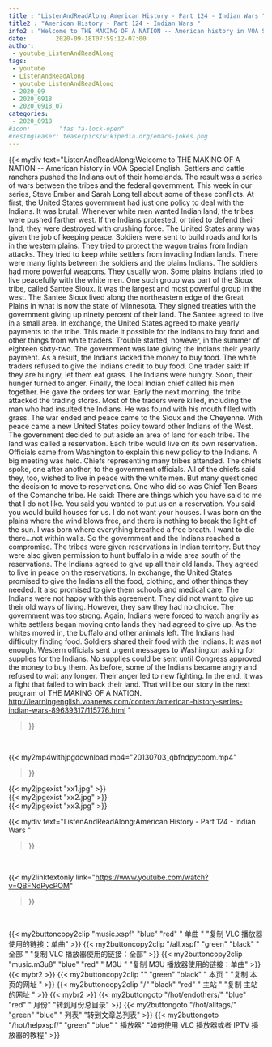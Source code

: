 ```yaml
---
title : "ListenAndReadAlong:American History - Part 124 - Indian Wars "
title2 : "American History - Part 124 - Indian Wars "
info2 : "Welcome to THE MAKING OF A NATION -- American history in VOA Special English. Settlers and cattle ranchers pushed the Indians out of their homelands. The result was a series of wars between the tribes and the federal government. This week in our series, Steve Ember and Sarah Long tell about some of these conflicts.  At first, the United States government had just one policy to deal with the Indians. It was brutal. Whenever white men wanted Indian land, the tribes were pushed farther west. If the Indians protested, or tried to defend their land, they were destroyed with crushing force. The United States army was given the job of keeping peace. Soldiers were sent to build roads and forts in the western plains. They tried to protect the wagon trains from Indian attacks. They tried to keep white settlers from invading Indian lands. There were many fights between the soldiers and the plains Indians. The soldiers had more powerful weapons. They usually won.  Some plains Indians tried to live peacefully with the white men. One such group was part of the Sioux tribe, called Santee Sioux. It was the largest and most powerful group in the west. The Santee Sioux lived along the northeastern edge of the Great Plains in what is now the state of Minnesota. They signed treaties with the government giving up ninety percent of their land. The Santee agreed to live in a small area. In exchange, the United States agreed to make yearly payments to the tribe. This made it possible for the Indians to buy food and other things from white traders.  Trouble started, however, in the summer of eighteen sixty-two. The government was late giving the Indians their yearly payment. As a result, the Indians lacked the money to buy food. The white traders refused to give the Indians credit to buy food. One trader said:  If they are hungry, let them eat grass.  The Indians were hungry. Soon, their hunger turned to anger. Finally, the local Indian chief called his men together. He gave the orders for war. Early the next morning, the tribe attacked the trading stores. Most of the traders were killed, including the man who had insulted the Indians. He was found with his mouth filled with grass. The war ended and peace came to the Sioux and the Cheyenne. With peace came a new United States policy toward other Indians of the West. The government decided to put aside an area of land for each tribe. The land was called a  reservation.  Each tribe would live on its own reservation. Officials came from Washington to explain this new policy to the Indians. A big meeting was held. Chiefs representing many tribes attended. The chiefs spoke, one after another, to the government officials.  All of the chiefs said they, too, wished to live in peace with the white men. But many questioned the decision to move to reservations. One who did so was Chief Ten Bears of the Comanche tribe. He said:  There are things which you have said to me that I do not like. You said you wanted to put us on a reservation. You said you would build houses for us. I do not want your houses. I was born on the plains where the wind blows free, and there is nothing to break the light of the sun. I was born where everything breathed a free breath. I want to die there...not within walls.   So the government and the Indians reached a compromise. The tribes were given reservations in Indian territory. But they were also given permission to hunt buffalo in a wide area south of the reservations. The Indians agreed to give up all their old lands. They agreed to live in peace on the reservations. In exchange, the United States promised to give the Indians all the food, clothing, and other things they needed. It also promised to give them schools and medical care.  The Indians were not happy with this agreement. They did not want to give up their old ways of living. However, they saw they had no choice. The government was too strong. Again, Indians were forced to watch angrily as white settlers began moving onto lands they had agreed to give up. As the whites moved in, the buffalo and other animals left. The Indians had difficulty finding food.  Soldiers shared their food with the Indians. It was not enough. Western officials sent urgent messages to Washington asking for supplies for the Indians. No supplies could be sent until Congress approved the money to buy them. As before, some of the Indians became angry and refused to wait any longer. Their anger led to new fighting. In the end, it was a fight that failed to win back their land. That will be our story in the next program of THE MAKING OF A NATION. http://learningenglish.voanews.com/content/american-history-series-indian-wars-89639317/115776.html "
date:        2020-09-18T07:59:12-07:00
author:
 - youtube_ListenAndReadAlong
tags:
 - youtube
 - ListenAndReadAlong
 - youtube_ListenAndReadAlong
 - 2020_09
 - 2020_0918
 - 2020_0918_07
categories:
 - 2020_0918
#icon:        "fas fa-lock-open"
#resImgTeaser: teaserpics/wikipedia.org/emacs-jokes.png
---
```


{{< mydiv text="ListenAndReadAlong:Welcome to THE MAKING OF A NATION -- American history in VOA Special English. Settlers and cattle ranchers pushed the Indians out of their homelands. The result was a series of wars between the tribes and the federal government. This week in our series, Steve Ember and Sarah Long tell about some of these conflicts.  At first, the United States government had just one policy to deal with the Indians. It was brutal. Whenever white men wanted Indian land, the tribes were pushed farther west. If the Indians protested, or tried to defend their land, they were destroyed with crushing force. The United States army was given the job of keeping peace. Soldiers were sent to build roads and forts in the western plains. They tried to protect the wagon trains from Indian attacks. They tried to keep white settlers from invading Indian lands. There were many fights between the soldiers and the plains Indians. The soldiers had more powerful weapons. They usually won.  Some plains Indians tried to live peacefully with the white men. One such group was part of the Sioux tribe, called Santee Sioux. It was the largest and most powerful group in the west. The Santee Sioux lived along the northeastern edge of the Great Plains in what is now the state of Minnesota. They signed treaties with the government giving up ninety percent of their land. The Santee agreed to live in a small area. In exchange, the United States agreed to make yearly payments to the tribe. This made it possible for the Indians to buy food and other things from white traders.  Trouble started, however, in the summer of eighteen sixty-two. The government was late giving the Indians their yearly payment. As a result, the Indians lacked the money to buy food. The white traders refused to give the Indians credit to buy food. One trader said:  If they are hungry, let them eat grass.  The Indians were hungry. Soon, their hunger turned to anger. Finally, the local Indian chief called his men together. He gave the orders for war. Early the next morning, the tribe attacked the trading stores. Most of the traders were killed, including the man who had insulted the Indians. He was found with his mouth filled with grass. The war ended and peace came to the Sioux and the Cheyenne. With peace came a new United States policy toward other Indians of the West. The government decided to put aside an area of land for each tribe. The land was called a  reservation.  Each tribe would live on its own reservation. Officials came from Washington to explain this new policy to the Indians. A big meeting was held. Chiefs representing many tribes attended. The chiefs spoke, one after another, to the government officials.  All of the chiefs said they, too, wished to live in peace with the white men. But many questioned the decision to move to reservations. One who did so was Chief Ten Bears of the Comanche tribe. He said:  There are things which you have said to me that I do not like. You said you wanted to put us on a reservation. You said you would build houses for us. I do not want your houses. I was born on the plains where the wind blows free, and there is nothing to break the light of the sun. I was born where everything breathed a free breath. I want to die there...not within walls.   So the government and the Indians reached a compromise. The tribes were given reservations in Indian territory. But they were also given permission to hunt buffalo in a wide area south of the reservations. The Indians agreed to give up all their old lands. They agreed to live in peace on the reservations. In exchange, the United States promised to give the Indians all the food, clothing, and other things they needed. It also promised to give them schools and medical care.  The Indians were not happy with this agreement. They did not want to give up their old ways of living. However, they saw they had no choice. The government was too strong. Again, Indians were forced to watch angrily as white settlers began moving onto lands they had agreed to give up. As the whites moved in, the buffalo and other animals left. The Indians had difficulty finding food.  Soldiers shared their food with the Indians. It was not enough. Western officials sent urgent messages to Washington asking for supplies for the Indians. No supplies could be sent until Congress approved the money to buy them. As before, some of the Indians became angry and refused to wait any longer. Their anger led to new fighting. In the end, it was a fight that failed to win back their land. That will be our story in the next program of THE MAKING OF A NATION. http://learningenglish.voanews.com/content/american-history-series-indian-wars-89639317/115776.html "
>}}
<br>


{{< my2mp4withjpgdownload mp4="20130703_qbfndpycpom.mp4"
>}}

{{< my2jpgexist "xx1.jpg" >}}<br>
{{< my2jpgexist "xx2.jpg" >}}<br>
{{< my2jpgexist "xx3.jpg" >}}<br>



{{< mydiv text="ListenAndReadAlong:American History - Part 124 - Indian Wars "
>}}
<br>

{{< my2linktextonly link="https://www.youtube.com/watch?v=QBFNdPycPOM"
>}}


<br>

{{< my2buttoncopy2clip "music.xspf"        "blue"   "red"    " 单曲 "  "复制 VLC 播放器使用的链接：单曲" >}} {{< my2buttoncopy2clip "/all.xspf"         "green"  "black"  " 全部 "  "复制 VLC 播放器使用的链接：全部" >}} {{< my2buttoncopy2clip "music.m3u8"        "blue"   "red"    " M3U  "    "复制 M3U 播放器使用的链接：单曲" >}} {{< mybr2 >}} {{< my2buttoncopy2clip ""                  "green"  "black"  " 本页 "    "复制 本页的网址 " >}} {{< my2buttoncopy2clip "/"                 "black"  "red"    " 主站 "    "复制 主站的网址 " >}} {{< mybr2 >}} {{< my2buttongoto      "/hot/endothers/"   "blue"   "red"    " 月份"   "转到月份总目录" >}} {{< my2buttongoto      "/hot/alltags/"     "green"  "blue"   " 列表"   "转到文章总列表" >}} {{< my2buttongoto      "/hot/helpxspf/"    "green"  "blue"   " 播放器" "如何使用 VLC 播放器或者 IPTV 播放器的教程" >}} 
